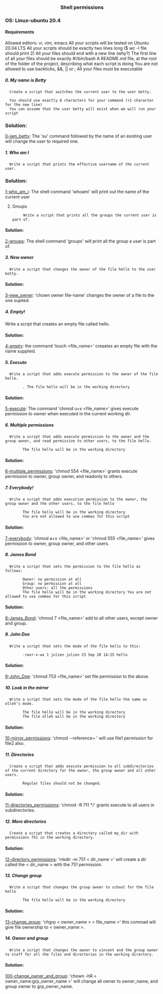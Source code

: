 ### <div align="center">Shell permissions</div>
### OS: Linux-ubuntu 20.4

#### Requirements

Allowed editors: vi, vim, emacs
All your scripts will be tested on Ubuntu 20.04 LTS
All your scripts should be exactly two lines long ($ wc -l file should print 2)
All your files should end with a new line (why?)
The first line of all your files should be exactly #!/bin/bash
A README.md file, at the root of the folder of the project, describing what each script is doing
You are not allowed to use backticks, &&, || or ;
All your files must be executable

##### 0. My name is Betty

      Create a script that switches the current user to the user betty.

      You should use exactly 8 characters for your command (+1 character for the new line)
      You can assume that the user betty will exist when we will run your script
      
### Solution:

[0-iam_betty](https://github.com/mideactive/alx-system_engineering-devops/blob/master/0x01-shell_permissions/0-iam_betty): The 'su' command followed by the name of an existing user will change the user to required one.


##### 1. Who am I

      Write a script that prints the effective username of the current user.
      
### Solution: 

[1-who_am_i](https://github.com/mideactive/alx-system_engineering-devops/blob/master/0x01-shell_permissions/1-who_am_i): The shell command 'whoami' will print out the name of the current user


2. Groups

            Write a script that prints all the groups the current user is part of.
            
#### Solution:

[2-groups](https://github.com/mideactive/alx-system_engineering-devops/blob/master/0x01-shell_permissions/2-groups): The shell command 'groups' will print all the group a user is part of.



##### 3. New owner

      Write a script that changes the owner of the file hello to the user betty.
      
#### Solution:

[3-new_owner](https://github.com/mideactive/alx-system_engineering-devops/blob/master/0x01-shell_permissions/3-new_owner): 'chown owner file-name' changes the owner of a file to the one suplied.


##### 4. Empty!

Write a script that creates an empty file called hello.

#### Solution:

[4-empty](https://github.com/mideactive/alx-system_engineering-devops/blob/master/0x01-shell_permissions/4-empty): the command 'touch <file_name>' creaates an empty file with the name supplied.


##### 5. Execute

      Write a script that adds execute permission to the owner of the file hello.

            . The file hello will be in the working directory
            
#### Solution:

[5-execute](https://github.com/mideactive/alx-system_engineering-devops/blob/master/0x01-shell_permissions/5-execute): The command 'chmod u+x <file_name>' gives execute permission to owner when executed in the current working dir.
            
            
##### 6. Multiple permissions

      Write a script that adds execute permission to the owner and the group owner, and read permission to other users, to the file hello.

            The file hello will be in the working directory
            
#### Solution:

[6-multiple_permissions](https://github.com/mideactive/alx-system_engineering-devops/blob/master/0x01-shell_permissions/6-multiple_permissions): 'chmod 554 <file_name>' grants execute permission to owner, group owner, and readonly to others.


##### 7. Everybody!

      Write a script that adds execution permission to the owner, the group owner and the other users, to the file hello

            The file hello will be in the working directory
            You are not allowed to use commas for this script
            
#### Solution:

[7-everybody](https://github.com/mideactive/alx-system_engineering-devops/blob/master/0x01-shell_permissions/7-everybody): 'chmod a+x <file_name>' or 'chmod 555 <file_name>' gives permission to owner, group owner, and other users.


##### 8. James Bond

      Write a script that sets the permission to the file hello as follows:

            Owner: no permission at all
            Group: no permission at all
            Other users: all the permissions
            The file hello will be in the working directory You are not allowed to use commas for this script
            
#### Solution:

[8-James_Bond](https://github.com/mideactive/alx-system_engineering-devops/blob/master/0x01-shell_permissions/8-James_Bond): 'chmod 7 <file_name>' add to all other users, except owner and group.


##### 9. John Doe

      Write a script that sets the mode of the file hello to this:

            -rwxr-x-wx 1 julien julien 23 Sep 20 14:25 hello
            
#### Solution:
[9-John_Doe](https://github.com/mideactive/alx-system_engineering-devops/blob/master/0x01-shell_permissions/9-John_Doe): 'chmod 753 <file_name>' set file permission to the above.


##### 10. Look in the mirror

      Write a script that sets the mode of the file hello the same as olleh’s mode.

            The file hello will be in the working directory
            The file olleh will be in the working directory
            
#### Solution:

[10-mirror_permissions](https://github.com/mideactive/alx-system_engineering-devops/blob/master/0x01-shell_permissions/10-mirror_permissions): 'chmod --reference=<file1> <file2>' will use file1 permission for file2 also.


##### 11. Directories

      Create a script that adds execute permission to all subdirectories of the current directory for the owner, the group owner and all other users.

            Regular files should not be changed.
            
#### Solution:

[11-directories_permissions](https://github.com/mideactive/alx-system_engineering-devops/blob/master/0x01-shell_permissions/11-directories_permissions):   'chmod -R 711 */' grants execute to all users in subdirectories.

##### 12. More directories

      Create a script that creates a directory called my_dir with permissions 751 in the working directory.

#### Solution:
[12-directory_permissions](https://github.com/mideactive/alx-system_engineering-devops/blob/master/0x01-shell_permissions/12-directory_permissions): 'mkdir -m 751 < dir_name >' will create a dir called the < dir_name > with the 751 permission.
      
      
##### 13. Change group

      Write a script that changes the group owner to school for the file hello

            The file hello will be in the working directory
      
#### Solution:

[13-change_group](https://github.com/mideactive/alx-system_engineering-devops/blob/master/0x01-shell_permissions/13-change_group): 'chgrp < owner_name > < file_name >' this commad will give file ownership to < owner_name >.
      
 
##### 14. Owner and group

      Write a script that changes the owner to vincent and the group owner to staff for all the files and directories in the working directory.
      
#### Solution:
      
[100-change_owner_and_group](https://github.com/mideactive/alx-system_engineering-devops/blob/master/0x01-shell_permissions/100-change_owner_and_group): 'chown -hR < owner_name:grp_owner_name >' will change all owner to owner_name, and group owner to grp_owner_name.      
